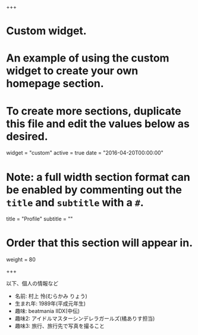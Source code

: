 +++
# Custom widget.
# An example of using the custom widget to create your own homepage section.
# To create more sections, duplicate this file and edit the values below as desired.
widget = "custom"
active = true
date = "2016-04-20T00:00:00"

# Note: a full width section format can be enabled by commenting out the `title` and `subtitle` with a `#`.
title = "Profile"
subtitle = ""

# Order that this section will appear in.
weight = 80

+++

以下、個人の情報など

- 名前: 村上 怜(むらかみ りょう)
- 生まれ年: 1989年(平成元年生)
- 趣味: beatmania IIDX(中伝)
- 趣味2: アイドルマスターシンデレラガールズ(橘ありす担当)
- 趣味3: 旅行、旅行先で写真を撮ること
